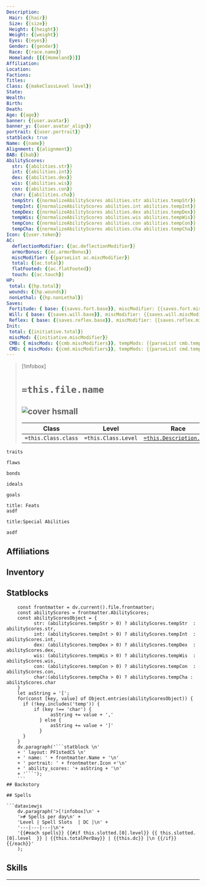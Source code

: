 ```yaml
---
Description:
 Hair: {{hair}}
 Size: {{size}}
 Height: {{height}}
 Weight: {{weight}}
 Eyes: {{eyes}}
 Gender: {{gender}}
 Race: {{race.name}} 
 Homeland: [[{{Homeland}}]]
Affiliation: 
Location: 
Factions: 
Titles: 
Class: {{makeClassLevel level}}
State: 
Wealth: 
Birth: 
Death: 
Age: {{age}} 
banner: {{user.avatar}} 
banner_y: {{user.avatar_align}}
portrait: {{user.portrait}}
statblock: true
Name: {{name}}
Alignment: {{alignment}}
BAB: {{bab}} 
AbilityScores:
  str: {{abilities.str}}
  int: {{abilities.int}}
  dex: {{abilities.dex}}
  wis: {{abilities.wis}}
  con: {{abilities.con}}
  char: {{abilities.cha}}
  tempStr: {{normalizeAbilityScores abilities.str abilities.tempStr}}
  tempInt: {{normalizeAbilityScores abilities.int abilities.tempInt}}
  tempDex: {{normalizeAbilityScores abilities.dex abilities.tempDex}}
  tempWis: {{normalizeAbilityScores abilities.wis abilities.tempWis}}
  tempCon: {{normalizeAbilityScores abilities.con abilities.tempCon}}
  tempCha: {{normalizeAbilityScores abilities.cha abilities.tempCha}}
Icon: {{user.token}}
AC:
  deflectionModifier: {{ac.deflectionModifier}}
  armorBonus: {{ac.armorBonus}}
  miscModifier: {{parseList ac.miscModifier}}
  total: {{ac.total}}
  flatFooted: {{ac.flatFooted}}
  touch: {{ac.touch}}
HP: 
 total: {{hp.total}}
 wounds: {{hp.wounds}}
 nonLethal: {{hp.nonLethal}}
Saves:
 Fortitude: { base: {{saves.fort.base}}, miscModifier: {{saves.fort.miscModifier}}, tempModifier: {{saves.fort.tempModifier}}, otherModifiers: {{parseList saves.fort.otherModifiers}}, total: {{saves.fort.total}} }
 Will: { base: {{saves.will.base}}, miscModifier: {{saves.will.miscModifier}}, tempModifier: {{saves.will.tempModifier}}, otherModifiers: {{parseList saves.will.otherModifiers}}, total: {{saves.will.total}} }
 Reflex: { base: {{saves.reflex.base}}, miscModifier: {{saves.reflex.miscModifier}}, tempModifier: {{saves.reflex.tempModifier}}, otherModifiers: {{parseList saves.reflex.otherModifiers}}, total: {{saves.reflex.total}} }
Init: 
 total: {{initiative.total}}
 miscMod: {{initiative.miscModifier}}
 CMB: { miscMods: {{cmb.miscModifiers}}, tempMods: {{parseList cmb.tempModifiers}}, sizeMods: {{cmb.sizeModifiers }} , total: {{cmb.total}} } 
 CMD: { miscMods: {{cmd.miscModifiers}}, tempMods: {{parseList cmd.tempModifiers}}, sizeMods: {{sizeModifiers }} , total: {{cmd.total}} }
---
```


>[!infobox]
># `=this.file.name` 
>![cover hsmall]({{user.portrait}})
> --- 
>Class | Level  | Race |
> ---|---|---|
> `=this.Class.class`|`=this.Class.Level`| [`=this.Description.Race`]({{race.url}})

```ad-Tr
traits
```

```ad-fw
flaws
```

```ad-Bd
bonds
```

```ad-idl
ideals
```

```ad-goals
goals
```

```ad-ft
title: Feats
asdf

```

```ad-sk
title:Special Abilities

asdf
```
## Affiliations

## Inventory

## Statblocks
```dataviewjs
	const frontmatter = dv.current().file.frontmatter;
	const abilityScores = frontmatter.AbilityScores;
	const abilityScoresObject = {
		  str: (abilityScores.tempStr > 0) ? abilityScores.tempStr  : abilityScores.str,
		  int: (abilityScores.tempInt > 0) ? abilityScores.tempInt  : abilityScores.int,
		  dex: (abilityScores.tempDex > 0) ? abilityScores.tempDex  : abilityScores.dex,
		  wis: (abilityScores.tempWis > 0) ? abilityScores.tempWis  : abilityScores.wis, 
		  con: (abilityScores.tempCon > 0) ? abilityScores.tempCon  : abilityScores.con, 
		  char:(abilityScores.tempCha > 0) ? abilityScores.tempCha : abilityScores.char 
	}
	let asString = '[';
	for(const [key, value] of Object.entries(abilityScoresObject)) {
	  if (!key.includes('temp')) {
		  if (key !== 'char') {
				asString += value + ','
			} else {
				asString += value + ']'
			}
	  }	
	}
	dv.paragraph('```statblock \n' 
	+ ' layout: PF1stedCS \n' 
	+ ' name: ' + frontmatter.Name + '\n'
	+ ' portrait: ' + frontmatter.Icon +'\n'
	+ ' ability_scores: '+ asString + '\n'
	+ '```');
	```
## Backstory

## Spells

```dataviewjs
	dv.paragraph('>[!infobox]\n' + 
	'># Spells per day\n' +
	'Level | Spell Slots  | DC |\n' +
	'---|---|---|\n'+
	'{{#each spells}} {{#if this.slotted.[0].level}} {{ this.slotted.[0].level  }} | {{this.totalPerDay}} | {{this.dc}} |\n {{/if}}{{/each}}'
	);
```





## Skills


---
